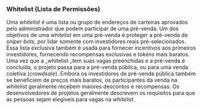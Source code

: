 ### Whitelist (Lista de Permissões)

Uma _whitelist_ é uma lista ou grupo de endereços de carteiras aprovados pelo administrador que podem participar de uma pré-venda. Um dos objetivos de uma _whitelist_ em uma pré-venda é proteger a pré-venda de _sniper bots_, por lidar somente com investidores reais pré-selecionados. Essa lista exclusiva também é usada para fornecer incentivos aos primeiros investidores, fornecendo recompensas exclusivas e _tokens_ mais baratos. Uma vez que a _whitelist _tem suas vagas preenchidas e a pré-venda é concluída, o projeto passa para a pré-venda pública, ou para uma venda coletiva (_crowdsale_). Embora os investidores de pré-venda pública também se beneficiem de preços mais baratos, os participantes da venda na _whitelist_ geralmente recebem maiores descontos e recompensas. Os desenvolvedores de projetos geralmente descrevem os requisitos para que as pessoas sejam elegíveis para vagas na _whitelist_.